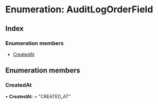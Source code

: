 
# Enumeration: AuditLogOrderField

## Index

### Enumeration members

* [CreatedAt](auditlogorderfield.md#createdat)

## Enumeration members

###  CreatedAt

• **CreatedAt**: = "CREATED_AT"
